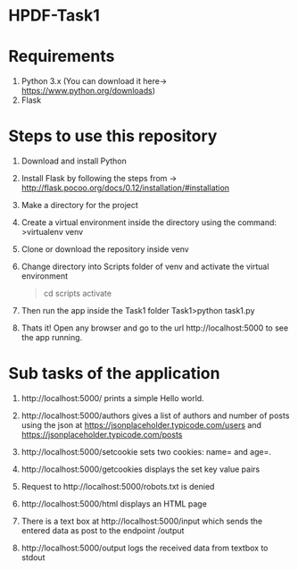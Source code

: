 # HPDF-Task1

# Requirements
1. Python 3.x (You can download it here-> https://www.python.org/downloads)
2. Flask

# Steps to use this repository
1. Download and install Python 

2. Install Flask by following the steps from -> http://flask.pocoo.org/docs/0.12/installation/#installation

3. Make a directory for the project

4. Create a virtual environment inside the directory using the command:  >virtualenv venv

5. Clone or download the repository inside venv 

6. Change directory into Scripts folder of venv and activate the virtual environment 
    >cd scripts
    >activate
   
7. Then run the app inside the Task1 folder
    Task1>python task1.py
    
8. Thats it! Open any browser and go to the url http://localhost:5000 to see the app running.

# Sub tasks of the application
1. http://localhost:5000/ prints a simple Hello world.

2. http://localhost:5000/authors gives a list of authors and number of posts using the json at                                              https://jsonplaceholder.typicode.com/users
   and https://jsonplaceholder.typicode.com/posts
   
3. http://localhost:5000/setcookie sets two cookies:
   name=<your-first-name> and age=<your-age>.
   
4. http://localhost:5000/getcookies displays the set key value pairs

5. Request to http://localhost:5000/robots.txt is denied

6. http://localhost:5000/html displays an HTML page

7. There is a text box at http://localhost:5000/input which sends the entered data as post to the endpoint /output

8.  http://localhost:5000/output logs the received data from textbox to stdout
    
    

   
